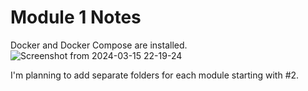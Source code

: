 # Module 1 Notes
Docker and  Docker Compose are installed.
![Screenshot from 2024-03-15 22-19-24](https://github.com/Olksdrd/mle-epam/assets/107131717/1106212b-01e0-41f2-a524-eb291182ebe1)

I'm planning to add separate folders for each module starting with #2.
